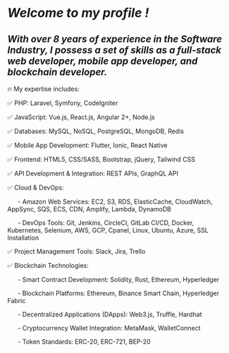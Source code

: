 <div align="left" width="50">
    <h1><i> Welcome to my profile ! </i></h1>
</div>

<div align="left" width="50">
<h2><i>With over 8 years of experience in the Software Industry, I possess a set of skills as a full-stack web developer, mobile app developer, and blockchain developer.</i></h2>

🔥 My expertise includes:

✅ PHP: Laravel, Symfony, CodeIgniter

✅ JavaScript: Vue.js, React.js, Angular 2+, Node.js

✅ Databases: MySQL, NoSQL, PostgreSQL, MongoDB, Redis

✅ Mobile App Development: Flutter, Ionic, React Native

✅ Frontend: HTML5, CSS/SASS, Bootstrap, jQuery, Tailwind CSS

✅ API Development & Integration: REST APIs, GraphQL API

✅ Cloud & DevOps:

      - Amazon Web Services: EC2, S3, RDS, ElasticCache, CloudWatch, AppSync, SQS, ECS, CDN, Amplify, Lambda, DynamoDB

      - DevOps Tools: Git, Jenkins, CircleCI, GitLab CI/CD, Docker, Kubernetes, Selenium, AWS, GCP, Cpanel, Linux, Ubuntu, Azure, SSL Installation

✅ Project Management Tools: Slack, Jira, Trello

✅ Blockchain Technologies:

      - Smart Contract Development: Solidity, Rust, Ethereum, Hyperledger

      - Blockchain Platforms: Ethereum, Binance Smart Chain, Hyperledger Fabric

      - Decentralized Applications (DApps): Web3.js, Truffle, Hardhat

      - Cryptocurrency Wallet Integration: MetaMask, WalletConnect

      - Token Standards: ERC-20, ERC-721, BEP-20

</div>
